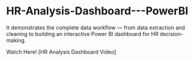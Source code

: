 # HR-Analysis-Dashboard---PowerBI
It demonstrates the complete data workflow — from data extraction and cleaning to building an interactive Power BI dashboard for HR decision-making.

Watch Here! [HR Analysis Dashboard Video]
